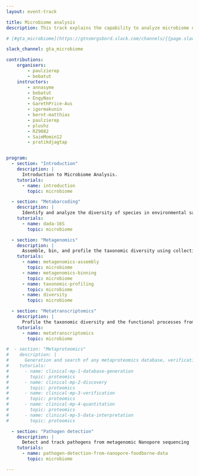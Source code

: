 ```yaml
---
layout: event-track

title: Microbiome analysis
description: This track explains the capability to analyze microbiome data using Galaxy, covering essential tasks such as amplicon analysis and its visualization. It progresses to more advanced topics, including assembly and binning - the requirements for reconstructing Metagenome-Assembled Genomes (MAGs) from microbiome samples, and finally extends to complex analyses like metatranscriptome studies and pathogen detection. Start with the tutorial at your own pace. If you need support contact us via the Slack Channel [gta_microbiome](https://gtnsmrgsbord.slack.com/channels/{{page.slack_channel}}). 🚨 The workflows used for this track where tested thoroughly on the EU server, if you encounter any issues with execution on other servers, we recommend to retry the tutorial on usegalaxy.eu!

# [#gta_microbiome](https://gtnsmrgsbord.slack.com/channels/{{page.slack_channel}}). Please note that the tutorials of this track where all tested successfully on useGalaxy.eu, therefore it is recommended to run all tools on this server !

slack_channel: gta_microbiome

contributions:
    organisers:
        - paulzierep
        - bebatut
    instructors:
        - annasyme
        - bebatut
        - EngyNasr
        - GarethPrice-Aus
        - igormakunin
        - bernt-matthias
        - paulzierep
        - plushz
        - RZ9082
        - SaimMomin12
        - pratikdjagtap


program:
  - section: "Introduction"
    description: |
      Introduction to Microbiome Analysis.
    tutorials:
      - name: introduction
        topic: microbiome

  - section: "Metabarcoding"
    description: |
      Identify and analyze the diversity of species in environmental samples by amplifying and sequencing specific genetic markers
    tutorials:
      - name: dada-16S
        topic: microbiome

  - section: "Metagenomics"
    description: |
      Assemble, bin, and profile the taxonomic diversity using collective DNA from environmental samples. 🚨 The interactive tools Pavian and Phinch are currently not working on usegalaxy.org/org.au and .fr. Please use usegalaxy.eu for this step. 
    tutorials:
      - name: metagenomics-assembly
        topic: microbiome
      - name: metagenomics-binning
        topic: microbiome
      - name: taxonomic-profiling
        topic: microbiome
      - name: diversity
        topic: microbiome

  - section: "Metatranscriptomics"
    description: |
      Profile the taxonomic diversity and the functional processes from collective RNA from environmental samples
    tutorials:
      - name: metatranscriptomics
        topic: microbiome

#  - section: "Metaproteomics"
#    description: |
#      Generation and search of any metaproteomics database, verification and quantification of the proteins/peptides, statistical analysis of the quantified peptides
#    tutorials:
#      - name: clinical-mp-1-database-generation
#        topic: proteomics
#      - name: clinical-mp-2-discovery
#        topic: proteomics
#      - name: clinical-mp-3-verification
#        topic: proteomics
#      - name: clinical-mp-4-quantitation
#        topic: proteomics
#      - name: clinical-mp-5-data-interpretation
#        topic: proteomics

  - section: "Pathogen detection"
    description: |
      Detect and track pathogens from metagenomic Nanopore sequencing
    tutorials:
      - name: pathogen-detection-from-nanopore-foodborne-data
        topic: microbiome

---
```

